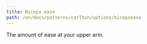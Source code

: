 ```yaml
---
title: Biceps ease
path: /en/docs/patterns/carlton/options/bicepsease
---
```


The amount of ease at your upper arm.